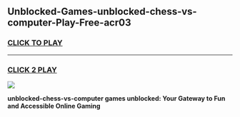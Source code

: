 
## Unblocked-Games-unblocked-chess-vs-computer-Play-Free-acr03
<h3>
<a href="https://premium76.site?title=unblocked-chess-vs-computer&ref=21A">CLICK TO PLAY</a></h3>
<hr>

<h3>
<a href="https://premium76.site?title=unblocked-chess-vs-computer&ref=21A">CLICK 2 PLAY</a>
  
</h3>

<a href="https://premium76.site?title=unblocked-chess-vs-computer&ref=21A"><img src="https://clearcache.store/games.png"></a>


**unblocked-chess-vs-computer games unblocked: Your Gateway to Fun and Accessible Online Gaming**
